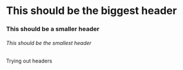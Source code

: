 # This should be the biggest header
### This should be a smaller header
###### This should be the smallest header
Trying out headers
